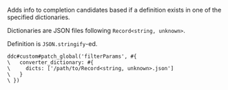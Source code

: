 Adds info to completion candidates based if a definition exists in one of the specified dictionaries.

Dictionaries are JSON files following `Record<string, unknown>`.

Definition is `JSON.stringify`-ed.

```vim
ddc#custom#patch_global('filterParams', #{
\   converter_dictionary: #{
\     dicts: ['/path/to/Record<string, unknown>.json']
\   }
\ })
```
